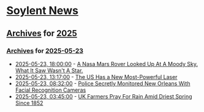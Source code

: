 # [Soylent News](../../../README.md)

## [Archives](../../index.md) for [2025](../index.md)

### [Archives](../../index.md) for [2025-05-23](index.md)

* [2025-05-23, 18:00:00](https://soylentnews.org/article.pl?sid=25/05/22/2134201&from=rss) - [A Nasa Mars Rover Looked Up At A Moody Sky. What It Saw Wasn't A Star. ](https://soylentnews.org/article.pl?sid=25/05/22/2134201&from=rss)
* [2025-05-23, 13:17:00](https://soylentnews.org/article.pl?sid=25/05/22/1844251&from=rss) - [The US Has a New Most-Powerful Laser](https://soylentnews.org/article.pl?sid=25/05/22/1844251&from=rss)
* [2025-05-23, 08:32:00](https://soylentnews.org/article.pl?sid=25/05/22/1217221&from=rss) - [Police Secretly Monitored New Orleans With Facial Recognition Cameras](https://soylentnews.org/article.pl?sid=25/05/22/1217221&from=rss)
* [2025-05-23, 03:45:00](https://soylentnews.org/article.pl?sid=25/05/21/2216220&from=rss) - [UK Farmers Pray For Rain Amid Driest Spring Since 1852](https://soylentnews.org/article.pl?sid=25/05/21/2216220&from=rss)
